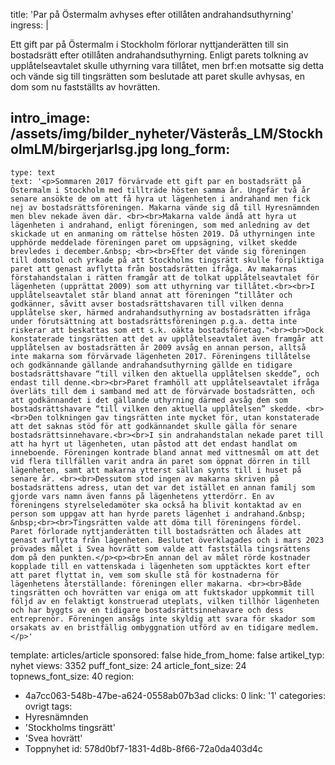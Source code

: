 title: 'Par på Östermalm avhyses efter otillåten andrahandsuthyrning'
ingress: |
  <p>Ett gift par på Östermalm i Stockholm förlorar nyttjanderätten till sin bostadsrätt efter otillåten andrahandsuthyrning. Enligt parets tolkning av upplåtelseavtalet skulle uthyrning vara tillåtet, men brf:en motsatte sig detta och vände sig till tingsrätten som beslutade att paret skulle avhysas, en dom som nu fastställts av hovrätten.
  </p>
  
intro_image: /assets/img/bilder_nyheter/Västerås_LM/StockholmLM/birgerjarlsg.jpg
long_form:
  -
    type: text
    text: '<p>Sommaren 2017 förvärvade ett gift par en bostadsrätt på Östermalm i Stockholm med tillträde hösten samma år. Ungefär två år senare ansökte de om att få hyra ut lägenheten i andrahand men fick nej av bostadsrättsföreningen. Makarna vände sig då till Hyresnämnden men blev nekade även där. <br><br>Makarna valde ändå att hyra ut lägenheten i andrahand, enligt föreningen, som med anledning av det skickade ut en anmaning om rättelse hösten 2019. Då uthyrningen inte upphörde meddelade föreningen paret om uppsägning, vilket skedde brevledes i december.&nbsp; <br><br>Efter det vände sig föreningen till domstol och yrkade på att Stockholms tingsrätt skulle förpliktiga paret att genast avflytta från bostadsrätten ifråga. Av makarnas förstahandstalan i rätten framgår att de tolkat upplåtelseavtalet för lägenheten (upprättat 2009) som att uthyrning var tillåtet.<br><br>I upplåtelseavtalet står bland annat att föreningen “tillåter och godkänner, såvitt avser bostadsrättshavaren till vilken denna upplåtelse sker, härmed andrahandsuthyrning av bostadsrätten ifråga under förutsättning att bostadsrättsföreningen p.g.a. detta inte riskerar att beskattas som ett s.k. oäkta bostadsföretag."<br><br>Dock konstaterade tingsrätten att det av upplåtelseavtalet även framgår att upplåtelsen av bostadsrätten år 2009 avsåg en annan person, alltså inte makarna som förvärvade lägenheten 2017. Föreningens tillåtelse och godkännande gällande andrahandsuthyrning gällde en tidigare bostadsrättshavare “till vilken den aktuella upplåtelsen skedde”, och endast till denne.<br><br>Paret framhöll att upplåtelseavtalet ifråga överläts till dem i samband med att de förvärvade bostadsrätten, och att godkännandet i det gällande uthyrning därmed avsåg dem som bostadsrättshavare “till vilken den aktuella upplåtelsen” skedde. <br><br>Den tolkningen gav tingsrätten inte mycket för, utan konstaterade att det saknas stöd för att godkännandet skulle gälla för senare bostadsrättsinnehavare.<br><br>I sin andrahandstalan nekade paret till att ha hyrt ut lägenheten, utan påstod att det endast handlat om inneboende. Föreningen kontrade bland annat med vittnesmål om att det vid flera tillfällen varit andra än paret som öppnat dörren in till lägenheten, samt att makarna ytterst sällan synts till i huset på senare år. <br><br>Dessutom stod ingen av makarna skriven på bostadsrättens adress, utan det var det istället en annan familj som gjorde vars namn även fanns på lägenhetens ytterdörr. En av föreningens styrelseledamöter ska också ha blivit kontaktad av en person som uppgav att han hyrde parets lägenhet i andrahand.&nbsp; &nbsp;<br><br>Tingsrätten valde att döma till föreningens fördel. Paret förlorade nyttjanderätten till bostadsrätten och ålades att genast avflytta från lägenheten. Beslutet överklagades och i mars 2023 prövades målet i Svea hovrätt som valde att fastställa tingsrättens dom på den punkten.</p><p><br>En annan del av målet rörde kostnader kopplade till en vattenskada i lägenheten som upptäcktes kort efter att paret flyttat in, vem som skulle stå för kostnaderna för lägenhetens återställande: föreningen eller makarna. <br><br>Både tingsrätten och hovrätten var eniga om att fuktskador uppkommit till följd av en felaktigt konstruerad uteplats, vilken tillhör lägenheten och har byggts av en tidigare bostadsrättsinnehavare och dess entreprenör. Föreningen ansågs inte skyldig att svara för skador som orsakats av en bristfällig ombyggnation utförd av en tidigare medlem.</p>'
template: articles/article
sponsored: false
hide_from_home: false
artikel_typ: nyhet
views: 3352
puff_font_size: 24
article_font_size: 24
topnews_font_size: 40
region:
  - 4a7cc063-548b-47be-a624-0558ab07b3ad
clicks: 0
link: '1'
categories: ovrigt
tags:
  - Hyresnämnden
  - 'Stockholms tingsrätt'
  - 'Svea hovrätt'
  - Toppnyhet
id: 578d0bf7-1831-4d8b-8f66-72a0da403d4c
